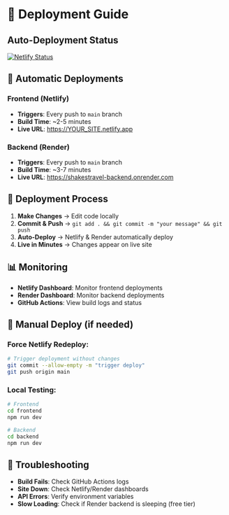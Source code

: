 # 🚀 Deployment Guide

## Auto-Deployment Status
[![Netlify Status](https://api.netlify.com/api/v1/badges/YOUR_SITE_ID/deploy-status.svg)](https://app.netlify.com/sites/YOUR_SITE_NAME/deploys)

## 🔄 Automatic Deployments

### Frontend (Netlify)
- **Triggers**: Every push to `main` branch
- **Build Time**: ~2-5 minutes
- **Live URL**: https://YOUR_SITE.netlify.app

### Backend (Render)
- **Triggers**: Every push to `main` branch
- **Build Time**: ~3-7 minutes  
- **Live URL**: https://shakestravel-backend.onrender.com

## 🎯 Deployment Process

1. **Make Changes** → Edit code locally
2. **Commit & Push** → `git add . && git commit -m "your message" && git push`
3. **Auto-Deploy** → Netlify & Render automatically deploy
4. **Live in Minutes** → Changes appear on live site

## 📊 Monitoring

- **Netlify Dashboard**: Monitor frontend deployments
- **Render Dashboard**: Monitor backend deployments
- **GitHub Actions**: View build logs and status

## 🔧 Manual Deploy (if needed)

### Force Netlify Redeploy:
```bash
# Trigger deployment without changes
git commit --allow-empty -m "trigger deploy"
git push origin main
```

### Local Testing:
```bash
# Frontend
cd frontend
npm run dev

# Backend  
cd backend
npm run dev
```

## 🚨 Troubleshooting

- **Build Fails**: Check GitHub Actions logs
- **Site Down**: Check Netlify/Render dashboards
- **API Errors**: Verify environment variables
- **Slow Loading**: Check if Render backend is sleeping (free tier)